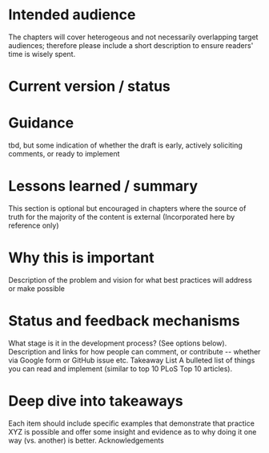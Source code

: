# Intended audience	

The chapters will cover heterogeous and not necessarily overlapping target audiences; therefore please include a short description to ensure readers' time is wisely spent.

# Current version / status	

# Guidance 

tbd, but some indication of whether the draft is early, actively soliciting comments, or ready to implement

# Lessons learned / summary	

This section is optional but encouraged in chapters where the source of truth for the majority of the content is external (Incorporated here by reference only)

# Why this is important	

Description of the problem and vision for what best practices will address or make possible

# Status and feedback mechanisms	

What stage is it in the development process? (See options below). Description and links for how people can comment, or contribute -- whether via Google form or GitHub issue etc.
Takeaway List	A bulleted list of things you can read and implement (similar to top 10 PLoS Top 10 articles).

# Deep dive into takeaways	

Each item should include specific examples that demonstrate that practice XYZ is possible and offer some insight and evidence as to why doing it one way (vs. another) is better.
Acknowledgements
